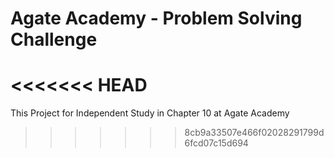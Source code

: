 # Agate Academy - Problem Solving Challenge
<<<<<<< HEAD
=======
This Project for Independent Study in Chapter 10 at Agate Academy 
>>>>>>> 8cb9a33507e466f02028291799d6fcd07c15d694
